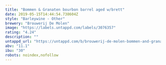 ```yaml
---
title: "Bommen & Granaten bourbon barrel aged w/brett"
date: 2019-05-15T14:44:54.738604Z
style: "Barleywine - Other"
brewery: "Brouwerij De Molen"
image: "https://labels.untappd.com/labels/3076357"
rating: "4.24"
description: ""
untappd_url: "https://untappd.com/b/brouwerij-de-molen-bommen-and-granaten-bourbon-barrel-aged-w-brett/3076357"
abv: "11.1"
ibu: "30"
robots: noindex,nofollow
---
```

